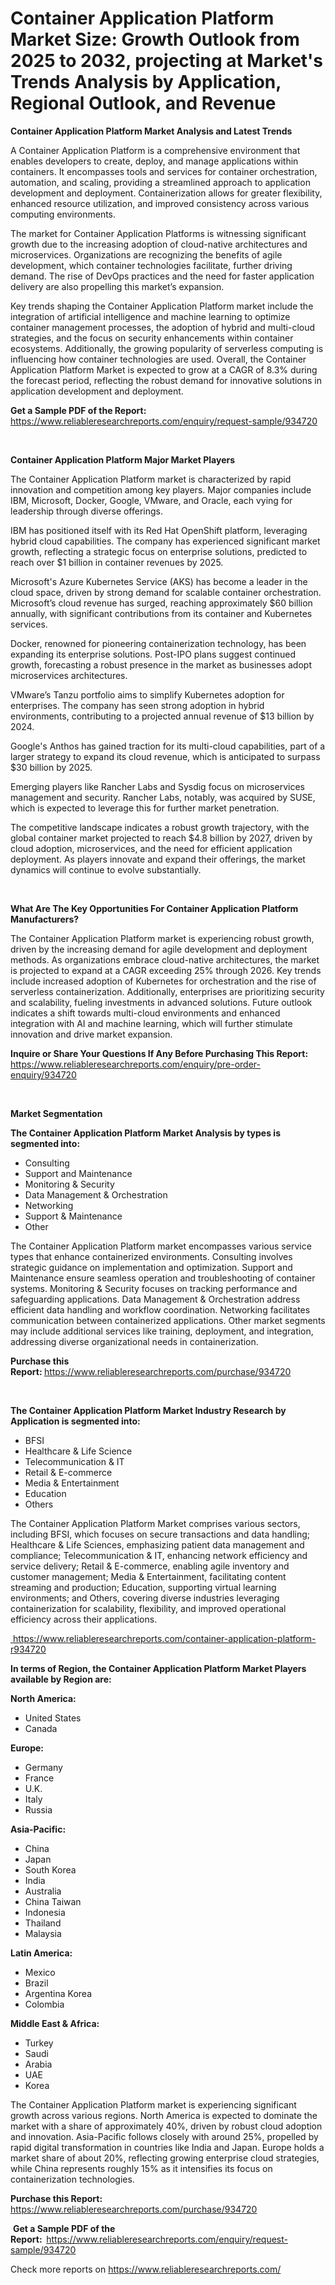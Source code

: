 <p><h1>Container Application Platform Market Size: Growth Outlook from 2025 to 2032, projecting at Market's Trends Analysis by Application, Regional Outlook, and Revenue</h1></p><p><strong>Container Application Platform Market Analysis and Latest Trends</strong></p>
<p><p>A Container Application Platform is a comprehensive environment that enables developers to create, deploy, and manage applications within containers. It encompasses tools and services for container orchestration, automation, and scaling, providing a streamlined approach to application development and deployment. Containerization allows for greater flexibility, enhanced resource utilization, and improved consistency across various computing environments.</p><p>The market for Container Application Platforms is witnessing significant growth due to the increasing adoption of cloud-native architectures and microservices. Organizations are recognizing the benefits of agile development, which container technologies facilitate, further driving demand. The rise of DevOps practices and the need for faster application delivery are also propelling this market’s expansion. </p><p>Key trends shaping the Container Application Platform market include the integration of artificial intelligence and machine learning to optimize container management processes, the adoption of hybrid and multi-cloud strategies, and the focus on security enhancements within container ecosystems. Additionally, the growing popularity of serverless computing is influencing how container technologies are used. Overall, the Container Application Platform Market is expected to grow at a CAGR of 8.3% during the forecast period, reflecting the robust demand for innovative solutions in application development and deployment.</p></p>
<p><strong>Get a Sample PDF of the Report:&nbsp;</strong> <a href="https://www.reliableresearchreports.com/enquiry/request-sample/934720?utm_campaign=2788&utm_medium=2&utm_source=Github&utm_content=ia&utm_term=07032025&utm_id=container-application-platform">https://www.reliableresearchreports.com/enquiry/request-sample/934720</a></p>
<p>&nbsp;</p>
<p><strong>Container Application Platform Major Market Players</strong></p>
<p><p>The Container Application Platform market is characterized by rapid innovation and competition among key players. Major companies include IBM, Microsoft, Docker, Google, VMware, and Oracle, each vying for leadership through diverse offerings.</p><p>IBM has positioned itself with its Red Hat OpenShift platform, leveraging hybrid cloud capabilities. The company has experienced significant market growth, reflecting a strategic focus on enterprise solutions, predicted to reach over $1 billion in container revenues by 2025.</p><p>Microsoft's Azure Kubernetes Service (AKS) has become a leader in the cloud space, driven by strong demand for scalable container orchestration. Microsoft’s cloud revenue has surged, reaching approximately $60 billion annually, with significant contributions from its container and Kubernetes services.</p><p>Docker, renowned for pioneering containerization technology, has been expanding its enterprise solutions. Post-IPO plans suggest continued growth, forecasting a robust presence in the market as businesses adopt microservices architectures.</p><p>VMware’s Tanzu portfolio aims to simplify Kubernetes adoption for enterprises. The company has seen strong adoption in hybrid environments, contributing to a projected annual revenue of $13 billion by 2024.</p><p>Google's Anthos has gained traction for its multi-cloud capabilities, part of a larger strategy to expand its cloud revenue, which is anticipated to surpass $30 billion by 2025.</p><p>Emerging players like Rancher Labs and Sysdig focus on microservices management and security. Rancher Labs, notably, was acquired by SUSE, which is expected to leverage this for further market penetration.</p><p>The competitive landscape indicates a robust growth trajectory, with the global container market projected to reach $4.8 billion by 2027, driven by cloud adoption, microservices, and the need for efficient application deployment. As players innovate and expand their offerings, the market dynamics will continue to evolve substantially.</p></p>
<p>&nbsp;</p>
<p><strong>What Are The Key Opportunities For Container Application Platform Manufacturers?</strong></p>
<p><p>The Container Application Platform market is experiencing robust growth, driven by the increasing demand for agile development and deployment methods. As organizations embrace cloud-native architectures, the market is projected to expand at a CAGR exceeding 25% through 2026. Key trends include increased adoption of Kubernetes for orchestration and the rise of serverless containerization. Additionally, enterprises are prioritizing security and scalability, fueling investments in advanced solutions. Future outlook indicates a shift towards multi-cloud environments and enhanced integration with AI and machine learning, which will further stimulate innovation and drive market expansion.</p></p>
<p><strong>Inquire or Share Your Questions If Any Before Purchasing This Report:</strong> <a href="https://www.reliableresearchreports.com/enquiry/pre-order-enquiry/934720?utm_campaign=2788&utm_medium=2&utm_source=Github&utm_content=ia&utm_term=07032025&utm_id=container-application-platform">https://www.reliableresearchreports.com/enquiry/pre-order-enquiry/934720</a></p>
<p>&nbsp;</p>
<p><strong>Market Segmentation</strong></p>
<p><strong>The Container Application Platform Market Analysis by types is segmented into:</strong></p>
<p><ul><li>Consulting</li><li>Support and Maintenance</li><li>Monitoring & Security</li><li>Data Management & Orchestration</li><li>Networking</li><li>Support & Maintenance</li><li>Other</li></ul></p>
<p><p>The Container Application Platform market encompasses various service types that enhance containerized environments. Consulting involves strategic guidance on implementation and optimization. Support and Maintenance ensure seamless operation and troubleshooting of container systems. Monitoring & Security focuses on tracking performance and safeguarding applications. Data Management & Orchestration address efficient data handling and workflow coordination. Networking facilitates communication between containerized applications. Other market segments may include additional services like training, deployment, and integration, addressing diverse organizational needs in containerization.</p></p>
<p><strong>Purchase this Report:&nbsp;</strong><a href="https://www.reliableresearchreports.com/purchase/934720?utm_campaign=2788&utm_medium=2&utm_source=Github&utm_content=ia&utm_term=07032025&utm_id=container-application-platform">https://www.reliableresearchreports.com/purchase/934720</a></p>
<p>&nbsp;</p>
<p><strong>The Container Application Platform Market Industry Research by Application is segmented into:</strong></p>
<p><ul><li>BFSI</li><li>Healthcare & Life Science</li><li>Telecommunication & IT</li><li>Retail & E-commerce</li><li>Media & Entertainment</li><li>Education</li><li>Others</li></ul></p>
<p><p>The Container Application Platform Market comprises various sectors, including BFSI, which focuses on secure transactions and data handling; Healthcare & Life Sciences, emphasizing patient data management and compliance; Telecommunication & IT, enhancing network efficiency and service delivery; Retail & E-commerce, enabling agile inventory and customer management; Media & Entertainment, facilitating content streaming and production; Education, supporting virtual learning environments; and Others, covering diverse industries leveraging containerization for scalability, flexibility, and improved operational efficiency across their applications.</p></p>
<p><a href="https://www.reliableresearchreports.com/container-application-platform-r934720?utm_campaign=2788&utm_medium=2&utm_source=Github&utm_content=ia&utm_term=07032025&utm_id=container-application-platform">&nbsp;https://www.reliableresearchreports.com/container-application-platform-r934720</a></p>
<p><strong>In terms of Region, the Container Application Platform Market Players available by Region are:</strong></p>
<p>
    <p> <strong> North America: </strong>
        <ul>
            <li>United States</li>
            <li>Canada</li>
        </ul>
        </p> 
    <p> <strong> Europe: </strong>
        <ul>
            <li>Germany</li>
            <li>France</li>
            <li>U.K.</li>
            <li>Italy</li>
            <li>Russia</li>
        </ul>
        </p> 
    <p> <strong> Asia-Pacific: </strong>
        <ul>
            <li>China</li>
            <li>Japan</li>
            <li>South Korea</li>
            <li>India</li>
            <li>Australia</li>
            <li>China Taiwan</li>
            <li>Indonesia</li>
            <li>Thailand</li>
            <li>Malaysia</li>
        </ul>
        </p> 
    <p> <strong> Latin America: </strong>
        <ul>
            <li>Mexico</li>
            <li>Brazil</li>
            <li>Argentina Korea</li>
            <li>Colombia</li>
        </ul>
        </p> 
    <p> <strong> Middle East & Africa: </strong>
        <ul>
            <li>Turkey</li>
            <li>Saudi</li>
            <li>Arabia</li>
            <li>UAE</li>
            <li>Korea</li>
        </ul>
    </p>
    </p>
<p><p>The Container Application Platform market is experiencing significant growth across various regions. North America is expected to dominate the market with a share of approximately 40%, driven by robust cloud adoption and innovation. Asia-Pacific follows closely with around 25%, propelled by rapid digital transformation in countries like India and Japan. Europe holds a market share of about 20%, reflecting growing enterprise cloud strategies, while China represents roughly 15% as it intensifies its focus on containerization technologies.</p></p>
<p><strong>Purchase this Report: </strong><a href="https://www.reliableresearchreports.com/purchase/934720?utm_campaign=2788&utm_medium=2&utm_source=Github&utm_content=ia&utm_term=07032025&utm_id=container-application-platform">https://www.reliableresearchreports.com/purchase/934720</a></p>
<p>&nbsp;<strong>Get a Sample PDF of the Report:&nbsp;&nbsp;</strong><a href="https://www.reliableresearchreports.com/enquiry/request-sample/934720?utm_campaign=2788&utm_medium=2&utm_source=Github&utm_content=ia&utm_term=07032025&utm_id=container-application-platform">https://www.reliableresearchreports.com/enquiry/request-sample/934720</a></p>
<p><strong></strong></p>
<p>Check more reports on <a href="https://www.reliableresearchreports.com/?utm_campaign=2788&utm_medium=2&utm_source=Github&utm_content=ia&utm_term=07032025&utm_id=container-application-platform">https://www.reliableresearchreports.com/</a></p>